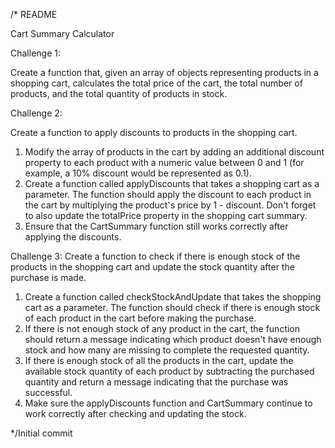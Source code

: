 /* README 

Cart Summary Calculator

Challenge 1:

Create a function that, given an array of objects representing products in a shopping cart, calculates the total price of the cart, the total number of products, and the total quantity of products in stock.

Challenge 2: 

Create a function to apply discounts to products in the shopping cart.

1. Modify the array of products in the cart by adding an additional discount property to each product with a numeric value between 0 and 1 (for example, a 10% discount would be represented as 0.1).
2. Create a function called applyDiscounts that takes a shopping cart as a parameter. The function should apply the discount to each product in the cart by multiplying the product's price by 1 - discount. Don't forget to also update the totalPrice property in the shopping cart summary.
3. Ensure that the CartSummary function still works correctly after applying the discounts.

Challenge 3: Create a function to check if there is enough stock of the products in the shopping cart and update the stock quantity after the purchase is made.

1. Create a function called checkStockAndUpdate that takes the shopping cart as a parameter. The function should check if there is enough stock of each product in the cart before making the purchase.
2. If there is not enough stock of any product in the cart, the function should return a message indicating which product doesn't have enough stock and how many are missing to complete the requested quantity.
3. If there is enough stock of all the products in the cart, update the available stock quantity of each product by subtracting the purchased quantity and return a message indicating that the purchase was successful.
4. Make sure the applyDiscounts function and CartSummary continue to work correctly after checking and updating the stock.

*/Initial commit
